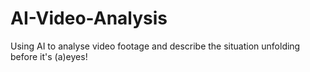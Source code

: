 # AI-Video-Analysis
Using AI to analyse video footage and describe the situation unfolding before it's (a)eyes!
